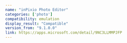 ```yaml
---
name: "inPixio Photo Editor"
categories: ['photo']
compatibility: emulation
display_result: "Compatible"
version_from: "9.1.0.0"
link: https://apps.microsoft.com/detail/9NC3LLMMPJFP
---
```

